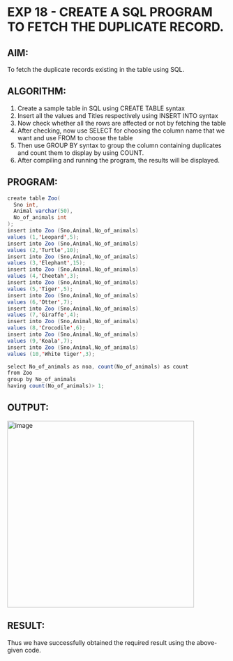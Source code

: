 # EXP 18 - CREATE A SQL PROGRAM TO FETCH THE DUPLICATE RECORD.

## AIM:

To fetch the duplicate records existing in the table using SQL.

## ALGORITHM:

1) Create a sample table in SQL using CREATE TABLE syntax
2) Insert all the values and Titles respectively using INSERT INTO syntax
3) Now check whether all the rows are affected or not by fetching the table
4) After checking, now use SELECT for choosing the column name that we want and use FROM to choose the table
5) Then use GROUP BY syntax to group the column containing duplicates and count them to display by using COUNT.
6) After compiling and running the program, the results will be displayed.

## PROGRAM:
```java
create table Zoo(
  Sno int,
  Animal varchar(50),
  No_of_animals int
);
insert into Zoo (Sno,Animal,No_of_animals)
values (1,'Leopard',5);
insert into Zoo (Sno,Animal,No_of_animals)
values (2,'Turtle',10);
insert into Zoo (Sno,Animal,No_of_animals)
values (3,'Elephant',15);
insert into Zoo (Sno,Animal,No_of_animals)
values (4,'Cheetah',3);
insert into Zoo (Sno,Animal,No_of_animals)
values (5,'Tiger',5);
insert into Zoo (Sno,Animal,No_of_animals)
values (6,'Otter',7);
insert into Zoo (Sno,Animal,No_of_animals)
values (7,'Giraffe',4);
insert into Zoo (Sno,Animal,No_of_animals)
values (8,'Crocodile',6);
insert into Zoo (Sno,Animal,No_of_animals)
values (9,'Koala',7);
insert into Zoo (Sno,Animal,No_of_animals)
values (10,'White tiger',3);

select No_of_animals as noa, count(No_of_animals) as count
from Zoo
group by No_of_animals
having count(No_of_animals)> 1;
```

## OUTPUT:

<img width="428" alt="image" src="https://github.com/Monisha-11/EXP-05---TO-FETCH-THE-DUPLICATE-RECORD/assets/93427240/e012e3fa-82a3-4a88-adb4-97e5550870ba">

## RESULT:

Thus we have successfully obtained the required result using the above-given code.
